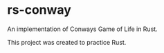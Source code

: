 # rs-conway
An implementation of Conways Game of Life in Rust.

This project was created to practice Rust.